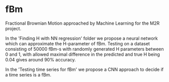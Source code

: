 # fBm
Fractional Brownian Motion approached by Machine Learning for the M2R project.

In the 'Finding H with NN regression' folder we propose a neural network which can approximate the H-parameter of fBm. Testing on a dataset consisting of 
50000 fBm-s with randomly generated H parameters between 0 and 1, with allowed maximal difference in the predicted and true H being 0.04 gives around 90%
accuracy.

In the 'Testing time series for fBm' we propose a CNN approach to decide if a time series is a fBm.
